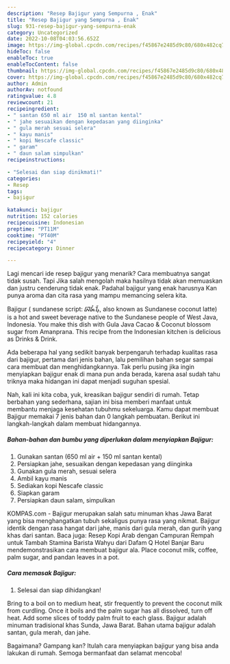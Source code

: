 ```yaml
---
description: "Resep Bajigur yang Sempurna , Enak"
title: "Resep Bajigur yang Sempurna , Enak"
slug: 931-resep-bajigur-yang-sempurna-enak
category: Uncategorized
date: 2022-10-08T04:03:56.652Z
image: https://img-global.cpcdn.com/recipes/f45867e2485d9c80/680x482cq70/bajigur-foto-resep-utama.jpg
hideToc: false
enableToc: true
enableTocContent: false
thumbnail: https://img-global.cpcdn.com/recipes/f45867e2485d9c80/680x482cq70/bajigur-foto-resep-utama.jpg
cover: https://img-global.cpcdn.com/recipes/f45867e2485d9c80/680x482cq70/bajigur-foto-resep-utama.jpg
author: Admin
authorAv: notfound
ratingvalue: 4.8
reviewcount: 21
recipeingredient:
- " santan 650 ml air  150 ml santan kental"
- " jahe sesuaikan dengan kepedasan yang diinginka"
- " gula merah sesuai selera"
- " kayu manis"
- " kopi Nescafe classic"
- " garam"
- " daun salam simpulkan"
recipeinstructions:

- "Selesai dan siap dinikmati!"
categories:
- Resep
tags:
- bajigur

katakunci: bajigur 
nutrition: 152 calories
recipecuisine: Indonesian
preptime: "PT11M"
cooktime: "PT40M"
recipeyield: "4"
recipecategory: Dinner

---
```



Lagi mencari ide resep bajigur yang menarik? Cara membuatnya sangat tidak susah. Tapi Jika salah mengolah maka hasilnya tidak akan memuaskan dan justru cenderung tidak enak. Padahal bajigur yang enak harusnya Kan punya aroma dan cita rasa yang mampu memancing selera kita.


Bajigur ( sundanese script: ᮘᮏᮤᮍᮥᮁ, also known as Sundanese coconut latte) is a hot and sweet beverage native to the Sundanese people of West Java, Indonesia. You make this dish with Gula Java Cacao &amp; Coconut blossom sugar from Amanprana. This recipe from the Indonesian kitchen is delicious as Drinks &amp; Drink.

Ada beberapa hal yang sedikit banyak berpengaruh terhadap kualitas rasa dari bajigur, pertama dari jenis bahan, lalu pemilihan bahan segar sampai cara membuat dan menghidangkannya. Tak perlu pusing jika ingin menyiapkan bajigur enak di mana pun anda berada, karena asal sudah tahu triknya maka hidangan ini dapat menjadi suguhan spesial.


Nah, kali ini kita coba, yuk, kreasikan bajigur sendiri di rumah. Tetap berbahan yang sederhana, sajian ini bisa memberi manfaat untuk membantu menjaga kesehatan tubuhmu sekeluarga. Kamu dapat membuat Bajigur memakai 7 jenis bahan dan 0 langkah pembuatan. Berikut ini langkah-langkah dalam membuat hidangannya.

<!--inarticleads1-->

##### Bahan-bahan dan bumbu yang diperlukan dalam menyiapkan Bajigur:

1. Gunakan  santan (650 ml air + 150 ml santan kental)
1. Persiapkan  jahe, sesuaikan dengan kepedasan yang diinginka
1. Gunakan  gula merah, sesuai selera
1. Ambil  kayu manis
1. Sediakan  kopi Nescafe classic
1. Siapkan  garam
1. Persiapkan  daun salam, simpulkan


KOMPAS.com - Bajigur merupakan salah satu minuman khas Jawa Barat yang bisa menghangatkan tubuh sekaligus punya rasa yang nikmat. Bajigur identik dengan rasa hangat dari jahe, manis dari gula merah, dan gurih yang khas dari santan. Baca juga: Resep Kopi Arab dengan Campuran Rempah untuk Tambah Stamina Barista Wahyu dari Dafam Q Hotel Banjar Baru mendemonstrasikan cara membuat bajigur ala. Place coconut milk, coffee, palm sugar, and pandan leaves in a pot. 

<!--inarticleads2-->

##### Cara memasak Bajigur:


1. Selesai dan siap dihidangkan!

Bring to a boil on to medium heat, stir frequently to prevent the coconut milk from curdling. Once it boils and the palm sugar has all dissolved, turn off heat. Add some slices of toddy palm fruit to each glass. Bajigur adalah minuman tradisional khas Sunda, Jawa Barat. Bahan utama bajigur adalah santan, gula merah, dan jahe. 

Bagaimana? Gampang kan? Itulah cara menyiapkan bajigur yang bisa anda lakukan di rumah. Semoga bermanfaat dan selamat mencoba!
